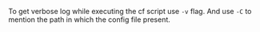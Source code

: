 To get verbose log while executing the cf script use `-v` flag. And use `-C` to mention the path in which the config file present.
